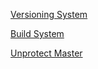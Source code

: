 [Versioning System](versioning.md)

[Build System](build_system.md)

[Unprotect Master](unprotect_master.pdf)
